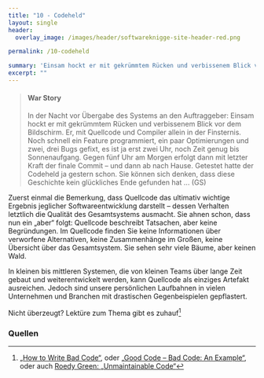 ```yaml
---
title: "10 - Codeheld"
layout: single
header:
  overlay_image: /images/header/softwareknigge-site-header-red.png

permalink: /10-codeheld

summary: 'Einsam hockt er mit gekrümmtem Rücken und verbissenem Blick vor dem Bildschirm. Er, mit Quellcode und Compiler allein in der Finsternis...'
excerpt: ""
---
```


>#### War Story
> In der Nacht vor Übergabe des Systems an den Auftraggeber: Einsam hockt er mit gekrümmtem Rücken und verbissenem Blick vor dem Bildschirm. Er, mit Quellcode und Compiler allein in der Finsternis. Noch schnell ein Feature programmiert, ein paar  Optimierungen und zwei, drei Bugs gefixt, es ist ja erst zwei Uhr, noch Zeit genug bis Sonnenaufgang.
Gegen fünf Uhr am Morgen erfolgt dann mit letzter Kraft der finale Commit – und dann ab nach Hause. Getestet hatte der Codeheld ja gestern schon.
>Sie können sich denken, dass diese Geschichte kein glückliches Ende gefunden hat ... (GS)


Zuerst einmal die Bemerkung, dass Quellcode das ultimativ wichtige Ergebnis
jeglicher Softwareentwicklung darstellt – dessen Verhalten letztlich die Qualität des Gesamtsystems ausmacht. Sie ahnen schon, dass nun ein „aber“ folgt: Quellcode beschreibt Tatsachen, aber keine Begründungen. Im Quellcode finden Sie keine Informationen über verworfene Alternativen, keine Zusammenhänge im Großen, keine Übersicht über das Gesamtsystem. Sie sehen sehr viele Bäume, aber keinen Wald.

In kleinen bis mittleren Systemen, die von kleinen Teams über lange Zeit gebaut und weiterentwickelt werden, kann Quellcode als einziges Artefakt ausreichen. Jedoch
sind unsere persönlichen Laufbahnen in vielen Unternehmen und Branchen mit drastischen Gegenbeispielen gepflastert.

Nicht überzeugt? Lektüre zum Thema gibt es zuhauf[^bad-code]

[^bad-code]: [„How to Write Bad Code“](http://www.exmsft.com/~hanss/badcode.htm), oder [„Good Code – Bad Code: An Example“](http://www.programming4scientists.com/2008/09/26/good-code-bad-code-an-example/), oder auch [Roedy Green: „Unmaintainable Code“](http://mindprod.com/jgloss/unmain.html)


### Quellen
